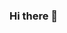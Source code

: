 ### Hi there 👋

<!--
**narminisgandarova/narminisgandarova** is a ✨ _special_ ✨ repository because its `README.md` (this file) appears on your GitHub profile.

Here are some ideas to get you started:

# 💫 About Me:
🔭 I’m currently working on with my project<br>👯 I’m looking to collaborate on<br>🤝 I’m looking for help with<br>🌱 I’m currently learning TypeScript<br>💬 Ask me about React<br>⚡ Fun fact I am Funny


## 🌐 Socials:
[![Facebook](https://img.shields.io/badge/Facebook-%231877F2.svg?logo=Facebook&logoColor=white)](https://facebook.com/Narmin Isgandarova) [![LinkedIn](https://img.shields.io/badge/LinkedIn-%230077B5.svg?logo=linkedin&logoColor=white)](https://linkedin.com/in/nermin-isgenderova) [![Medium](https://img.shields.io/badge/Medium-12100E?logo=medium&logoColor=white)](https://medium.com/@nrminisgndrova) 

# 💻 Tech Stack:
![JavaScript](https://img.shields.io/badge/javascript-%23323330.svg?style=for-the-badge&logo=javascript&logoColor=%23F7DF1E) ![HTML5](https://img.shields.io/badge/html5-%23E34F26.svg?style=for-the-badge&logo=html5&logoColor=white) ![PHP](https://img.shields.io/badge/php-%23777BB4.svg?style=for-the-badge&logo=php&logoColor=white) ![TypeScript](https://img.shields.io/badge/typescript-%23007ACC.svg?style=for-the-badge&logo=typescript&logoColor=white) ![Firebase](https://img.shields.io/badge/firebase-%23039BE5.svg?style=for-the-badge&logo=firebase) ![Yarn](https://img.shields.io/badge/yarn-%232C8EBB.svg?style=for-the-badge&logo=yarn&logoColor=white) ![Webpack](https://img.shields.io/badge/webpack-%238DD6F9.svg?style=for-the-badge&logo=webpack&logoColor=black) ![React](https://img.shields.io/badge/react-%2320232a.svg?style=for-the-badge&logo=react&logoColor=%2361DAFB) ![React Router](https://img.shields.io/badge/React_Router-CA4245?style=for-the-badge&logo=react-router&logoColor=white) ![Redux](https://img.shields.io/badge/redux-%23593d88.svg?style=for-the-badge&logo=redux&logoColor=white) ![SASS](https://img.shields.io/badge/SASS-hotpink.svg?style=for-the-badge&logo=SASS&logoColor=white) ![CSS3](https://img.shields.io/badge/css3-%231572B6.svg?style=for-the-badge&logo=css3&logoColor=white) ![RxJS](https://img.shields.io/badge/rxjs-%23B7178C.svg?style=for-the-badge&logo=reactivex&logoColor=white) ![Babel](https://img.shields.io/badge/Babel-F9DC3e?style=for-the-badge&logo=babel&logoColor=black) ![Bootstrap](https://img.shields.io/badge/bootstrap-%23563D7C.svg?style=for-the-badge&logo=bootstrap&logoColor=white) ![FastAPI](https://img.shields.io/badge/FastAPI-005571?style=for-the-badge&logo=fastapi) ![Netlify](https://img.shields.io/badge/netlify-%23000000.svg?style=for-the-badge&logo=netlify&logoColor=#00C7B7)
# 📊 GitHub Stats:
![](https://github-readme-stats.vercel.app/api?username=narminisgandarova&theme=dark&hide_border=false&include_all_commits=true&count_private=true)<br/>
![](https://github-readme-streak-stats.herokuapp.com/?user=narminisgandarova&theme=dark&hide_border=false)<br/>
![](https://github-readme-stats.vercel.app/api/top-langs/?username=narminisgandarova&theme=dark&hide_border=false&include_all_commits=true&count_private=true&layout=compact)

---
[![](https://visitcount.itsvg.in/api?id=narminisgandarova&icon=0&color=0)](https://visitcount.itsvg.in)

<!-- Proudly created with GPRM ( https://gprm.itsvg.in ) -->
